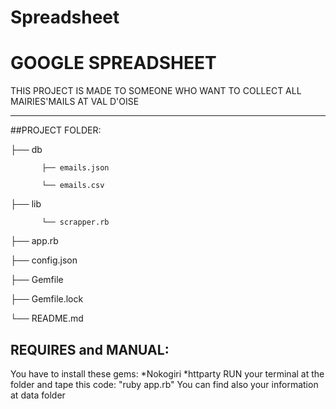 # Spreadsheet
# GOOGLE SPREADSHEET

THIS PROJECT IS MADE TO SOMEONE WHO WANT TO COLLECT ALL MAIRIES'MAILS AT VAL D'OISE
************************************************************************************************************************************************

##PROJECT FOLDER:


├── db     
           
           ├── emails.json

           └── emails.csv

		


├── lib 
           
           └── scrapper.rb


├── app.rb

├── config.json

├── Gemfile

├── Gemfile.lock

└── README.md 



## REQUIRES and MANUAL:
You have to install these gems: 
*Nokogiri
*httparty
RUN your terminal at the folder and tape this code: "ruby app.rb"
You can find also your information at data folder

 

